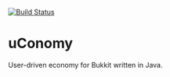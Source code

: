 [![Build Status](https://travis-ci.org/bm/uConomy.png?branch=master)](https://travis-ci.org/bm/uConomy)

uConomy
=======

User-driven economy for Bukkit written in Java.
